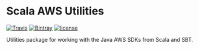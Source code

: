 # Scala AWS Utilities

[![Travis](https://img.shields.io/travis/Dwolla/scala-aws-utils.svg?style=flat-square)](https://travis-ci.org/Dwolla/scala-aws-utils)
[![Bintray](https://img.shields.io/bintray/v/dwolla/maven/scala-aws-utils.svg?style=flat-square)](https://bintray.com/dwolla/maven/scala-aws-utils/view)
[![license](https://img.shields.io/github/license/Dwolla/scala-aws-utils.svg?style=flat-square)]()

Utilities package for working with the Java AWS SDKs from Scala and SBT.
